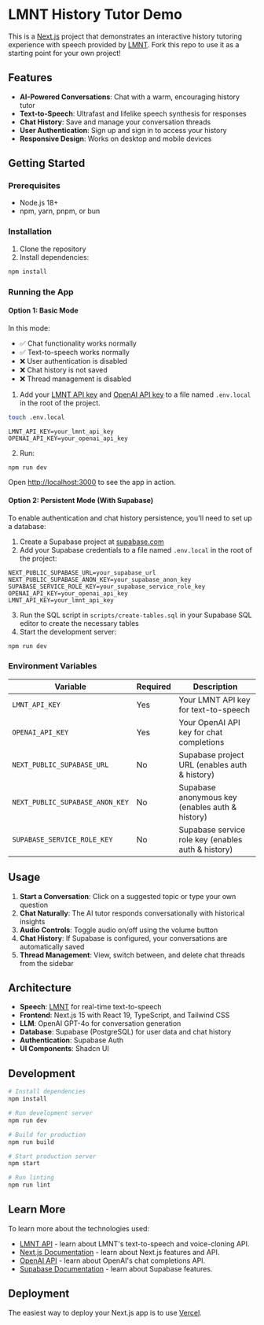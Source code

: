 # LMNT History Tutor Demo

This is a [Next.js](https://nextjs.org) project that demonstrates an interactive history tutoring experience with speech provided by [LMNT](https://lmnt.com). Fork this repo to use it as a starting point for your own project!

## Features

- **AI-Powered Conversations**: Chat with a warm, encouraging history tutor
- **Text-to-Speech**: Ultrafast and lifelike speech synthesis for responses
- **Chat History**: Save and manage your conversation threads
- **User Authentication**: Sign up and sign in to access your history
- **Responsive Design**: Works on desktop and mobile devices

## Getting Started

### Prerequisites

- Node.js 18+
- npm, yarn, pnpm, or bun

### Installation

1. Clone the repository
2. Install dependencies:

```bash
npm install
```

### Running the App

#### Option 1: Basic Mode

In this mode:

- ✅ Chat functionality works normally
- ✅ Text-to-speech works normally
- ❌ User authentication is disabled
- ❌ Chat history is not saved
- ❌ Thread management is disabled

1. Add your [LMNT API key](https://app.lmnt.com/account) and [OpenAI API key](https://platform.openai.com/account/api-keys) to a file named `.env.local` in the root of the project.

```bash
touch .env.local
```

```env
LMNT_API_KEY=your_lmnt_api_key
OPENAI_API_KEY=your_openai_api_key
```

2. Run:

```bash
npm run dev
```

Open [http://localhost:3000](http://localhost:3000) to see the app in action.

#### Option 2: Persistent Mode (With Supabase)

To enable authentication and chat history persistence, you'll need to set up a database:

1. Create a Supabase project at [supabase.com](https://supabase.com)
2. Add your Supabase credentials to a file named `.env.local` in the root of the project:

```env
NEXT_PUBLIC_SUPABASE_URL=your_supabase_url
NEXT_PUBLIC_SUPABASE_ANON_KEY=your_supabase_anon_key
SUPABASE_SERVICE_ROLE_KEY=your_supabase_service_role_key
OPENAI_API_KEY=your_openai_api_key
LMNT_API_KEY=your_lmnt_api_key
```

3. Run the SQL script in `scripts/create-tables.sql` in your Supabase SQL editor to create the necessary tables
4. Start the development server:

```bash
npm run dev
```

### Environment Variables

| Variable                        | Required | Description                                        |
| ------------------------------- | -------- | -------------------------------------------------- |
| `LMNT_API_KEY`                  | Yes      | Your LMNT API key for text-to-speech               |
| `OPENAI_API_KEY`                | Yes      | Your OpenAI API key for chat completions           |
| `NEXT_PUBLIC_SUPABASE_URL`      | No       | Supabase project URL (enables auth & history)      |
| `NEXT_PUBLIC_SUPABASE_ANON_KEY` | No       | Supabase anonymous key (enables auth & history)    |
| `SUPABASE_SERVICE_ROLE_KEY`     | No       | Supabase service role key (enables auth & history) |

## Usage

1. **Start a Conversation**: Click on a suggested topic or type your own question
2. **Chat Naturally**: The AI tutor responds conversationally with historical insights
3. **Audio Controls**: Toggle audio on/off using the volume button
4. **Chat History**: If Supabase is configured, your conversations are automatically saved
5. **Thread Management**: View, switch between, and delete chat threads from the sidebar

## Architecture

- **Speech**: [LMNT](https://lmnt.com) for real-time text-to-speech
- **Frontend**: Next.js 15 with React 19, TypeScript, and Tailwind CSS
- **LLM**: OpenAI GPT-4o for conversation generation
- **Database**: Supabase (PostgreSQL) for user data and chat history
- **Authentication**: Supabase Auth
- **UI Components**: Shadcn UI

## Development

```bash
# Install dependencies
npm install

# Run development server
npm run dev

# Build for production
npm run build

# Start production server
npm start

# Run linting
npm run lint
```

## Learn More

To learn more about the technologies used:

- [LMNT API](https://docs.lmnt.com/) - learn about LMNT's text-to-speech and voice-cloning API.
- [Next.js Documentation](https://nextjs.org/docs) - learn about Next.js features and API.
- [OpenAI API](https://platform.openai.com/docs) - learn about OpenAI's chat completions API.
- [Supabase Documentation](https://supabase.com/docs) - learn about Supabase features.

## Deployment

The easiest way to deploy your Next.js app is to use [Vercel](https://vercel.com/new?utm_medium=default-template&filter=next.js&utm_source=create-next-app&utm_campaign=create-next-app-readme).
